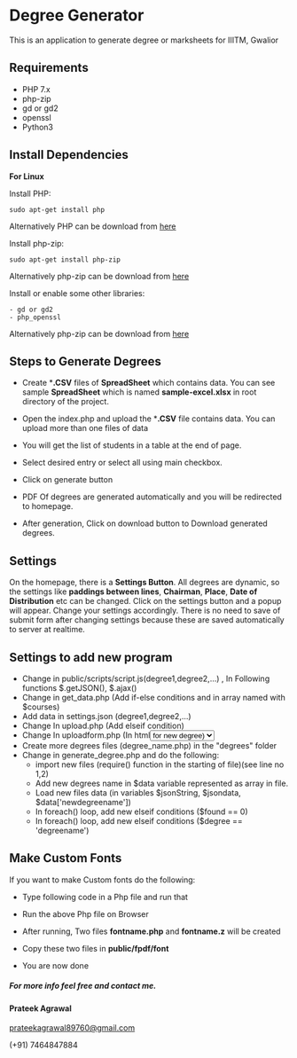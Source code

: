 # Degree Generator
This is an application to generate degree or marksheets for IIITM, Gwalior

**Requirements**
-
- PHP 7.x
- php-zip
- gd or gd2
- openssl
- Python3

**Install Dependencies**
-
**For Linux**

Install PHP:

    sudo apt-get install php

Alternatively PHP can be download from [here](http://php.net/downloads.php)

Install php-zip:

    sudo apt-get install php-zip

Alternatively php-zip can be download from [here](https://pecl.php.net/package/zip)

Install or enable some other libraries:

    - gd or gd2
    - php_openssl

Alternatively php-zip can be download from [here](https://pecl.php.net/package/zip)

**Steps to Generate Degrees**
-
- Create ***.CSV** files of **SpreadSheet** which contains data. You can see sample **SpreadSheet** which is named **sample-excel.xlsx** in root directory of the project.

- Open the index.php and upload the ***.CSV** file contains data. You can upload more than one files of data

- You will get the list of students in a table at the end of page.

- Select desired entry or select all using main checkbox.

- Click on generate button

- PDF Of degrees are generated automatically and you will be redirected to homepage.

- After generation, Click on download button to Download generated degrees.   

**Settings**
-

On the homepage, there is a **Settings Button**. All degrees are dynamic, so the settings like **paddings between lines**, **Chairman**, **Place**, **Date of Distribution** etc can be changed.
Click on the settings button and a popup will appear. Change your settings accordingly. There is no need to save of submit form after changing settings because these are saved automatically to server at realtime.


**Settings to add new program**
-

- Change in public/scripts/script.js(degree1,degree2,...) , In Following functions $.getJSON(), $.ajax()
- Change in get_data.php (Add if-else conditions and in array named with $courses)
- Add data in settings.json (degree1,degree2,...)
- Change In upload.php (Add elseif condition)
- Change In uploadform.php (In html<select> tag which has id="upload-degree", add new <option> for new degree)
- Create more degrees files (degree_name.php) in the "degrees" folder
- Change in generate_degree.php and do the following:
  - import new files (require() function in the starting of file)(see line no 1,2)
  - Add new degrees name in $data variable represented as array in file.
  - Load new files data (in variables $jsonString, $jsondata, $data['newdegreename'])
  - In foreach() loop, add new elseif conditions ($found == 0)
  - In foreach() loop, add new elseif conditions ($degree == 'degreename')

**Make Custom Fonts**
-

If you want to make Custom fonts do the following:


- Type following code in a Php file and run that


    <?php
        pathToProject = 'give_path_to_project'; //give project path
        pathToFontFile = 'give_path_to_font_file';  //give font file location
        require(pathToProject.'/public/fpdf/makefont/makefont.php');
        MakeFont(pathToFontFile);
    ?>


- Run the above Php file on Browser
- After running, Two files **fontname.php** and **fontname.z** will be created
- Copy these two files in **public/fpdf/font**
- You are now done


##### For more info feel free and contact me.

#### Prateek Agrawal

prateekagrawal89760@gmail.com

(+91) 7464847884

